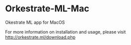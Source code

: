 # Orkestrate-ML-Mac

Okestrate ML app for MacOS

For more information on installation and usage, please visit http://orkestrate.ml/download.php
